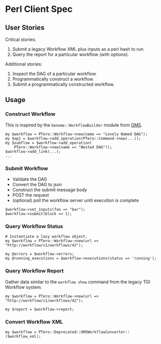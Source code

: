 # Perl Client Spec

## User Stories

Critical stories:

1. Submit a legacy Workflow XML plus inputs as a perl hash to run.
2. Query the report for a particular workflow (with options).

Additional stories:

1. Inspect the DAG of a particular workflow.
2. Programmatically construct a workflow.
3. Submit a programmatically constructed workflow.


## Usage
### Construct Workflow

This is inspired by the `Genome::WorkflowBuilder` module from
[GMS](https://github.com/genome/gms-core/tree/master/lib/perl/Genome/WorkflowBuilder).

```
my $workflow = PTero::Workflow->new(name => "Lovely Named DAG");
my $op1 = $workflow->add_operation(PTero::Command->new(...));
my $subflow = $workflow->add_operation(
    PTero::Workflow->new(name => "Nested DAG"));
$workflow->add_link(...);
...
```

### Submit Workflow

- Validate the DAG
- Convert the DAG to json
- Construct the submit message body
- POST the request
- (optional) poll the workflow server until execution is complete

```
$workflow->set_inputs(foo => "bar");
$workflow->submit(block => 1);
```

### Query Workflow Status

```
# Instantiate a lazy workflow object.
my $workflow = PTero::Workflow->new(url => "http://workflow/v1/workflows/42");

my @errors = $workflow->errors;
my @running_executions = $workflow->executions(status => 'running');
```

### Query Workflow Report
Gather data similar to the `workflow show` command from the legacy TGI Workflow
system.

```
my $workflow = PTero::Workflow->new(url => "http://workflow/v1/workflows/42");

my $report = $workflow->report;
```

### Convert Workflow XML

```
my $workflow = PTero::Deprecated::GMSWorkflowConverter::($workflow_xml);
```
